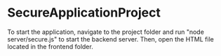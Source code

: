 # SecureApplicationProject
 
To start the application, navigate to the project folder and run "node server/secure.js" 
to start the backend server. Then, open the HTML file located in the frontend folder.

